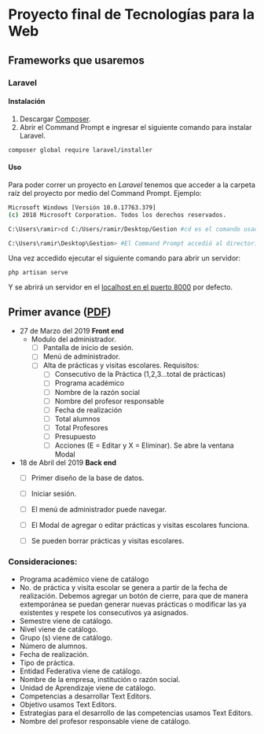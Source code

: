 # Proyecto final de Tecnologías para la Web
## Frameworks que usaremos
### Laravel
#### Instalación
1. Descargar [Composer](https://getcomposer.org/).
2. Abrir el Command Prompt e ingresar el siguiente comando para instalar Laravel.
```
composer global require laravel/installer
```
#### Uso
Para poder correr un proyecto en *Laravel* tenemos que acceder a la carpeta raíz del proyecto por medio del Command Prompt.
Ejemplo:
```bash
Microsoft Windows [Versión 10.0.17763.379]
(c) 2018 Microsoft Corporation. Todos los derechos reservados.

C:\Users\ramir>cd C:/Users/ramir/Desktop/Gestion #cd es el comando usado para acceder a directorios

C:\Users\ramir\Desktop\Gestion> #El Command Prompt accedió al directorio del proyecto.
```
Una vez accedido ejecutar el siguiente comando para abrir un servidor:
```
php artisan serve
```
Y se abrirá un servidor en el [localhost en el puerto 8000](http://localhost:8000/) por defecto.
## Primer avance ([PDF](DOCS/PROYECTO_FINAL_PRIMER_ENTREGA.pdf))
- 27 de Marzo del 2019 **Front end**
  - Modulo del administrador.
    - [ ] Pantalla de inicio de sesión.
    - [ ] Menú de administrador.
    - [ ] Alta de prácticas y visitas escolares. Requisitos:
      - [ ] Consecutivo de la Práctica (1,2,3…total de prácticas)
      - [ ] Programa académico
      - [ ] Nombre de la razón social
      - [ ] Nombre del profesor responsable
      - [ ] Fecha de realización
      - [ ] Total alumnos
      - [ ] Total Profesores
      - [ ] Presupuesto
      - [ ] Acciones (E = Editar y X = Eliminar). Se abre la ventana Modal
- 18 de Abril del 2019 **Back end**
  - [ ] Primer diseño de la base de datos.
  - [ ] Iniciar sesión.
  - [ ] El menú de administrador puede navegar.
  - [ ] El Modal de agregar o editar prácticas y visitas escolares funciona.
  - [ ] Se pueden borrar prácticas y visitas escolares.
  

### Consideraciones:
- Programa académico viene de catálogo
- No. de práctica y visita escolar se genera a partir de la fecha de realización. Debemos
agregar un botón de cierre, para que de manera extemporánea se puedan generar nuevas
prácticas o modificar las ya existentes y respete los consecutivos ya asignados.
- Semestre viene de catálogo.
- Nivel viene de catálogo.
- Grupo (s) viene de catálogo.
- Número de alumnos.
- Fecha de realización.
- Tipo de práctica.
- Entidad Federativa viene de catálogo.
- Nombre de la empresa, institución o razón social.
- Unidad de Aprendizaje viene de catálogo.
- Competencias a desarrollar Text Editors.
- Objetivo usamos Text Editors.
- Estrategias para el desarrollo de las competencias usamos Text Editors.
- Nombre del profesor responsable viene de catálogo.

